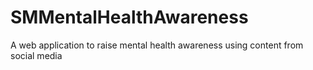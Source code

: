 # SMMentalHealthAwareness
A web application to raise mental health awareness using content from social media
